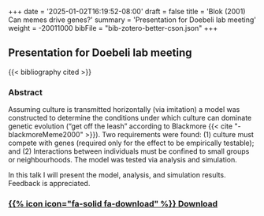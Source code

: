 +++
date = '2025-01-02T16:19:52-08:00'
draft = false
title = 'Blok (2001) Can memes drive genes?'
summary = 'Presentation for Doebeli lab meeting'
weight = -20011000
bibFile = "bib-zotero-better-cson.json"
+++
<!-- Must include "bib" in filename: https://labs.loupbrun.ca/hugo-cite/usage/ -->

## Presentation for Doebeli lab meeting

<!-- 
{{< cite "blokCan2001" >}}

Idea: Can I specify bibFile here or below to prevent blackmoreMeme2000 from being filled in here?
Can happen when I edit blok00b.md, at least when running hugo server locally.
[Rik, 2025-01-02]
 -->
{{< bibliography cited >}}

### Abstract

Assuming culture is transmitted horizontally (via imitation) a model was constructed to determine the conditions under which culture can dominate genetic evolution (“get off the leash” according to Blackmore {{< cite "-blackmoreMeme2000" >}}). Two requirements were found: (1) culture must compete with genes (required only for the effect to be empirically testable); and (2) Interactions between individuals must be confined to small groups or neighbourhoods. The model was tested via analysis and simulation.

In this talk I will present the model, analysis, and simulation results. Feedback is appreciated. 


### [{{% icon icon="fa-solid fa-download" %}} Download](../blok01.pdf)